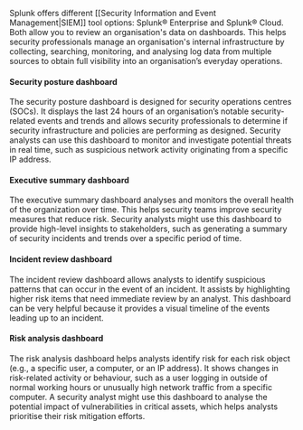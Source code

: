 
Splunk offers different [[Security Information and Event Management|SIEM]] tool options: Splunk® Enterprise and Splunk® Cloud. Both allow you to review an organisation's data on dashboards. This helps security professionals manage an organisation's internal infrastructure by collecting, searching, monitoring, and analysing log data from multiple sources to obtain full visibility into an organisation’s everyday operations. 

#### Security posture dashboard
The security posture dashboard is designed for security operations centres (SOCs). It displays the last 24 hours of an organisation’s notable security-related events and trends and allows security professionals to determine if security infrastructure and policies are performing as designed. Security analysts can use this dashboard to monitor and investigate potential threats in real time, such as suspicious network activity originating from a specific IP address.

#### Executive summary dashboard
The executive summary dashboard analyses and monitors the overall health of the organization over time. This helps security teams improve security measures that reduce risk. Security analysts might use this dashboard to provide high-level insights to stakeholders, such as generating a summary of security incidents and trends over a specific period of time.

#### Incident review dashboard
The incident review dashboard allows analysts to identify suspicious patterns that can occur in the event of an incident. It assists by highlighting higher risk items that need immediate review by an analyst. This dashboard can be very helpful because it provides a visual timeline of the events leading up to an incident.

#### Risk analysis dashboard
The risk analysis dashboard helps analysts identify risk for each risk object (e.g., a specific user, a computer, or an IP address). It shows changes in risk-related activity or behaviour, such as a user logging in outside of normal working hours or unusually high network traffic from a specific computer. A security analyst might use this dashboard to analyse the potential impact of vulnerabilities in critical assets, which helps analysts prioritise their risk mitigation efforts.